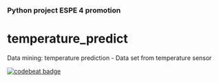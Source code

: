 ### Python project ESPE 4 promotion
# temperature_predict
Data mining: temperature prediction - Data set  from temperature sensor

<a href="https://codebeat.co/projects/github-com-wolverinetx-temperature_predict-master"><img alt="codebeat badge" src="https://codebeat.co/badges/e21ec427-afdb-4de0-9add-5f6545b490c1" /></a>
